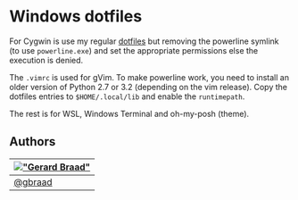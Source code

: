 Windows dotfiles
================

For Cygwin is use my regular [dotfiles](https://github.com/gbraad/dotfiles) but removing the powerline symlink (to use `powerline.exe`) and set the appropriate permissions else the execution is denied.

The `.vimrc` is used for gVim. To make powerline work, you need to install an older version of Python 2.7 or 3.2 (depending on the vim release). Copy the dotfiles entries to `$HOME/.local/lib` and enable the `runtimepath`.

The rest is for WSL, Windows Terminal and oh-my-posh (theme).


Authors
-------

| [!["Gerard Braad"](http://gravatar.com/avatar/e466994eea3c2a1672564e45aca844d0.png?s=60)](http://gbraad.nl "Gerard Braad <me@gbraad.nl>") |
|---|
| [@gbraad](https://twitter.com/gbraad)  |
